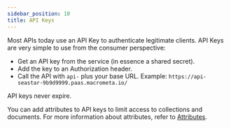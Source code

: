 ```yaml
---
sidebar_position: 10
title: API Keys
---
```


Most APIs today use an API Key to authenticate legitimate clients. API Keys are very simple to use from the consumer perspective:

- Get an API key from the service (in essence a shared secret).
- Add the key to an Authorization header.
- Call the API with `api-` plus your base URL. Example: `https://api-seastar-9b9d9999.paas.macrometa.io/`

API keys never expire.

You can add attributes to API keys to limit access to collections and documents. For more information about attributes, refer to [Attributes](../permissions/attributes/index.md).
